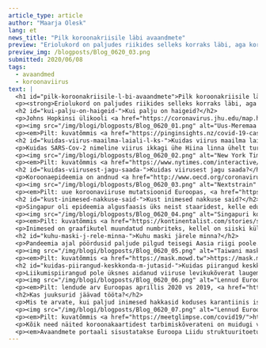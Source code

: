 ```yaml
---
article_type: article
author: "Maarja Olesk"
lang: et
news_title: "Pilk koroonakriisile läbi avaandmete"
preview: "Eriolukord on paljudes riikides selleks korraks läbi, aga koroonaviirus on jätkuvalt meiega. Lisaks sellele, et õppisime korralikult käsi pesema, andis viirusepuhang maailmale teisegi õppetunni – inimeste elu ja surma puudutavate otsuste tegemiseks peavad andmed vabalt liikuma. Mida me tänu avaandmetele viiruse kohta teada saanud oleme?"
preview_img: /blogposts/Blog_0620_03.png
submitted: 2020/06/08
tags:
  - avaandmed
  - koroonaviirus
text: |
  <h1 id="pilk-koroonakriisile-l-bi-avaandmete">Pilk koroonakriisile läbi avaandmete</h1>
  <p><strong>Eriolukord on paljudes riikides selleks korraks läbi, aga koroonaviirus on jätkuvalt meiega. Lisaks sellele, et õppisime korralikult käsi pesema, andis viirusepuhang maailmale teisegi õppetunni – inimeste elu ja surma puudutavate otsuste tegemiseks peavad andmed vabalt liikuma. Mida me tänu avaandmetele viiruse kohta teada saanud oleme?</strong></p>
  <h2 id="kui-palju-on-haigeid-">Kui palju on haigeid?</h2>
  <p>Johns Hopkinsi ülikooli <a href="https://coronavirus.jhu.edu/map.html">koroona-juhtlauda</a> on tänaseks küll vist igaüks näinud. Selle eeskujul tekkis kiiresti ridamisi riigipõhiseid koroonakaarte, mis üldjuhul visualiseerivad miinimumina nakatunute, haiglaravil viibijate, tervenenute ja surnute statistikat. Mõned pakuvad aga enamat. Näiteks <a href="https://www.againstcovid19.com/singapore/dashboard">Singapuri koroonakaart</a> annab ülevaate ka nakatumise kohast (reisilt sisse toodud või kohalik) ja suurematest lokaalsetest nakkuskolletest. Sama teeb <a href="https://pinginsights.nz/covid-19-cases-in-new-zealand/">Uus-Meremaa koroonakaart</a>, näidates lisaks ka viiruse levimust eri etniliste gruppide seas ning epideemia mõju majandusele.  Sloveenia <a href="https://covid19.alpaka.si/">Alpaka.si rakendus</a> paistab silma eri tüüpi diagrammide ja näitajate rohkuse poolest. Selle üks huvitav element on statistika võrdlus naaberriikidega ja olemasolevate andmete pealt uute nakatumiste mudeldamine järgmiseks kolmeks päevaks. Sellised rakendused ei rahulda mitte üksnes avalikku uudishimu, vaid on mugav töövahend ka kriisimeetmeid kujundavatele ametnikele.</p>
  <p><img src="/img/blogi/blogposts/Blog_0620_01.png" alt="Uus-Meremaa koroonarakendus" width = "100%"></p>
  <p><em>Pilt: kuvatõmmis <a href="https://pinginsights.nz/covid-19-cases-in-new-zealand/">https://pinginsights.nz/covid-19-cases-in-new-zealand/</a></em></p>
  <h2 id="kuidas-viirus-maailma-laiali-l-ks-">Kuidas viirus maailma laiali läks?</h2>
  <p>Kuidas SARS-Cov-2 nimeline viirus ikkagi ühe Hiina linna ühelt turuletilt Tokyosse, Tallinna ja Teherani reisis? <a href="https://www.nytimes.com/interactive/2020/03/22/world/coronavirus-spread.html">New York Timesi rohkete visuaalidega rikastatud lugu</a> näitab ilmekalt, millise plahvatusohtliku kombinatsiooni tekitas Hiina hiline reaktsioon uue viiruse levikule ja uusaastapidustustega kaasnenud massiline rahvaste liikumine. Nii jõudis enne liikumispiirangute kehtestamist jaanuari esimese kolme nädala jooksul Wuhanist teistesse linnadesse laiali sõita ligi 7 miljonit inimest. Wuhani lennujaamast omakorda reisiti Bangkoki, Seouli, New Yorki, Sydneysse... Edasine on juba ajalugu. Andmeallikatena kombineerib ajaleht Hiina tehnoloogiaettevõtte Baidu ja Hiina telekomide mobiilsusandmeid, aga ka Johns Hopkinsi ülikooli kogutud andmeid viiruse leviku kohta, WHO, Hiina ja USA avaliku sektori andmeid, teadusartikleid jt allikaid. New York Timesi artikkel on hea näide sellest, kuidas andmete olemasolul saab ajakirjandus need interaktiivse infograafika abil igaühele mõistetavateks lugudeks tõlkida. Nii saab epideemiate puhkemise ABC selgeks neilegi, kes ise keerulisi andmestikke lugeda ei mõista.</p>
  <p><img src="/img/blogi/blogposts/Blog_0620_02.png" alt="New York Times" width = "100%"></p>
  <p><em>Pilt: kuvatõmmis <a href="https://www.nytimes.com/interactive/2020/03/22/world/coronavirus-spread.html">https://www.nytimes.com/interactive/2020/03/22/world/coronavirus-spread.html</a></em></p>
  <h2 id="kuidas-viirusest-jagu-saada-">Kuidas viirusest jagu saada?</h2>
  <p>Koroonaepideemia on andnud <a href="http://www.oecd.org/coronavirus/policy-responses/why-open-science-is-critical-to-combatting-covid-19-cd6ab2f9/">enneolematu arengutõuke</a> avatud teadusele. Tänu <a href="https://www.gisaid.org/">geeniandmete jagamisele</a>teame tänaseks juba päris hästi, <a href="https://nextstrain.org/">kuidas viirus muteerub</a>. Täpselt samamoodi jagatakse pidevalt vaktsiiniuuringute andmeid ja epidemioloogilisi mudeleid. Avatud teadmuse leviku toetamiseks tegid kümned võimsad kirjastused <a href="http://www.oecd.org/coronavirus/policy-responses/why-open-science-is-critical-to-combatting-covid-19-cd6ab2f9/">teadusartiklid tasuta kättesaadavaks</a>, loobudes nii kopsakast tulust, mida publikatsioonide müük nende eelarvesse toonuks. Teadusuuringute andmebaas Dimensions aga kogub iga päev <a href="https://docs.google.com/spreadsheets/d/1-kTZJZ1GAhJ2m4GAIhw1ZdlgO46JpvX0ZQa232VWRmw/edit#gid=2119699907">uusi andmeid</a> kõikvõimalike Covid-19-teemaliste publikatsioonide, kliiniliste uuringute, andmestike ja teadustööde rahastamisvõimaluste kohta. Kui märtsis alustas andmebaas veidi üle 2000 koroonaviirust puudutava teadusartikli ja 20 andmestikuga, siis mai lõpuks läheneb kogutud artiklite arv 37 000-le ja andmehulkade arv 400-le. Ajal, mil teadlastel on koroonaviiruse ravi ja vaktsiini arendamiseks arvel iga päev ja tund, aitab andmete jagamine kokku hoida tohutul hulgal teadlaste töötunde. Just tänu sellele võib teoks saada kogu maailma unistus – luua toimiv vaktsiin tavapärase 10-15 asemel paari aastaga.</p>
  <p><img src="/img/blogi/blogposts/Blog_0620_03.png" alt="Nextstrain" width = "100%"></p>
  <p><em>Pilt: uue koroonaviiruse mutatsioonid Euroopas, <a href="https://nextstrain.org/ncov">https://nextstrain.org/ncov</a></em></p>
  <h2 id="kust-inimesed-nakkuse-said-">Kust inimesed nakkuse said?</h2>
  <p>Singapur oli epideemia algusfaasis üks neist staaridest, kelle edu epideemia haldamisel maailmale eeskujuks toodi, ehkki hiljem läks asi käest ära sealgi. Üks Singapurile algselt edu toonud meetmetest oli detektiivitöö nakatumisallikate väljaselgitamisel ja nakatunutega kokku puutunud inimeste tuvastamisel. Singapuri ettevõte Kontinentalist ei jätnud tervishoiuministeeriumi andmeid niisama ripakile, vaid lõi nende põhjal <a href="https://kontinentalist.com/stories/singapore-coronavirus-cases-spread-connections">visuaalse ülevaate</a> nakatunute omavahelistest seostest. Andmeid saab sortida mitmel viisil, sh nakatumiskolde, soo, residentsuse või nakkuse päritolu järgi. Alltoodud väljavõttel on klastritena kuvatud suuremad nakkuskolded. Kollase klastri moodustavad Singapuri Mustafa ostukeskusest viiruse üles korjanud inimesed, oranži aga ühes tööliste ühiselamus haigestunud.</p>
  <p><img src="/img/blogi/blogposts/Blog_0620_04.png" alt="Singapuri koroonaklastrid" width = "100%"></p>
  <p><em>Pilt: kuvatõmmis <a href="https://kontinentalist.com/stories/singapore-coronavirus-cases-spread-connections">https://kontinentalist.com/stories/singapore-coronavirus-cases-spread-connections</a></em></p>
  <p>Inimesed on graafikutel muundatud numbriteks, kellel on siiski küljes andmed, nagu sugu, vanus ja nakatumise viis. Nagu pildilt näha, sai õnnetus tööliste ühiselamus viirusega pihta ka 28-aastane india päritolu meesterahvas. Tänu selliste andmete kogumisele ja jagamisele teame, et just ühiselamud on kujunenud ohtlikeks nakkuskolleteks mujalgi, näiteks <a href="https://www.euronews.com/2020/05/12/covid-19-outbreaks-in-german-slaughterhouses-expose-grim-working-conditions-in-meat-indust">Saksamaal</a>.</p>
  <h2 id="kuhu-maski-j-rele-minna-">Kuhu maski järele minna?</h2>
  <p>Pandeemia ajal pöördusid paljude pilgud teisegi Aasia riigi poole. Taiwanil, 24 miljoni elanikuga saareriigil Hiina külje all, on õnnestunud hoida nakatunute arv üle ootuste madalal. Samuti on neil ette näidata mitu head näidet riigi, erasektori ja vabakonna koostööst avaandmete kasutamisel. Nii suudeti avaandmete abil kiiresti lahendada kaitsemaskide kokkuostupaanika probleem, mis tõi apteekide uste taha pikad järjekorrad. Esmalt käivitas valitsus maskinappuse vältimiseks <a href="https://www.taiwannews.com.tw/en/news/3870428">isikukoodipõhise maskimüügi süsteem</a>i, mis piiras tavakodanike ostuõigust kahele maskile nädalas. Teiseks aga tehti kiirelt avaandmetena kättesaadavaks <a href="https://data.nhi.gov.tw/Datasets/DatasetResource.aspx?rId=A21030000I-D50001-001">andmed apteekide asukohtade ja maskivarude kohta</a>. See omakorda võimaldas valitsusel kaasata kasulike äppide ehitamisse vabatahtlikke, kes on loonud nende andmete põhjal tänaseks kümneid kaardirakendusi apteekides kättesaadavate <a href="https://mask.pdis.nat.gov.tw/">kaitsemaskide varu näitamiseks reaalajas</a>. Lihtne näide sellest, kuidas avaandmed säästavad inimesi apteegisabas seismisest, leevendavad apteekrite töökoormust ja aitavad ära hoida teadmatusega kaasnevat massihüsteeriat.</p>
  <p><img src="/img/blogi/blogposts/Blog_0620_05.png" alt="Taiwani maskivarukaart" width = "100%"></p>
  <p><em>Pilt: kuvatõmmis <a href="https://mask.mowd.tw">https://mask.mowd.tw</a></em></p>
  <h2 id="kuidas-piirangud-keskkonda-m-jutasid-">Kuidas piirangud keskkonda mõjutasid?</h2>
  <p>Liikumispiirangud pole üksnes aidanud viiruse levikukõverat laugemaks muuta, vaid vähendanud drastiliselt lennu- ja maanteeliiklust. Eurocontroli <a href="https://www.eurocontrol.int/Economics/DailyTrafficVariation-States.html">lennuliikluse andmete</a> põhjal lendas Eesti õhuruumis tänavu aprillis üle <a href="https://www.youtube.com/embed/XIcJrtc36iA?autoplay=1">80% vähem lennukeid</a> kui eelmisel aastal samal ajal. Euroopa andmeportaal pani kõrvuti Euroopa lennuliikluse, Hollandi maanteetranspordi ja Euroopa õhuseire näitajad ning leidis, et isolatsioonimeetmed on <a href="https://www.europeandataportal.eu/en/covid-19/stories/covid-19-related-traffic-reduction-and-decreased-air-pollution-europe">vähendanud lämmastikdioksiidi sisaldust õhus</a>. Piirangute mõju õhusaastele pole aga lineaarne. Tänu pikaajalisest Copernicuse kaugseireprogrammist tekkivatele avaandmetele mõistavad teadlased oluliselt nüansirohkemalt, millised tegurid ja saasteallikad õhukvaliteeti mõjutavad. Muuhulgas võib liikluse tõttu vähenenud lämmastikdioksiidi tase viia keemilistest reaktsioonidest, ilmast ja päikesevalgusest sõltuvalt hoopis osoonitaseme tõusuni, mis <a href="https://atmosphere.copernicus.eu/european-air-quality-information-support-covid-19-crisis">viib õhukvaliteedi näitajad taas punasesse</a>. Seega aitab kombineerimine pikema aja vältel kogutud seireandmestikuga kriisiaja andmeid paremini tõlgendada ja avaandmete kasutegurit tõsta.</p>
  <p><img src="/img/blogi/blogposts/Blog_0620_06.png" alt="Lennud Euroopas 2020 vs 2019" width = "100%"></p>
  <p><em>Pilt: lendude arv Euroopas aprillis 2020 vs 2019, <a href="https://public.flourish.studio/visualisation/2013000/?utm_source=showcase&amp;utm_campaign=visualisation/2013000">https://public.flourish.studio/visualisation/2013000/?utm_source=showcase&amp;utm_campaign=visualisation/2013000</a></em></p>
  <h2>Kas juuksurid jäävad tööta?</h2>
  <p>Mis te arvate, kui paljud inimesed hakkasid koduses karantiinis iseenda soengumeistriks? Kui paljud muretsevad rasvuva kõhu pärast? Kui palju kasvas Minecrafti populaarsus? Kuidas mõjutas sotsiaalne distantseerumine huvi ripsmepikenduste vastu? USA ettevõte Glimps on pannud kogu selle info graafikutele, mis kõnelevad iseenda eest. <a href="https://meetglimpse.com/covid19/">COVID-19 tarbimismõjude jälgija</a> läheneb koroonakriisile ootamatu ja kohati lõbusa nurga alt, näidates, kuidas kriis on mõjutanud tarbimisharjumusi, millele me igapäevaselt ei mõtle. Allikana ei kasuta see sait siiski avaandmeid, vaid suurandmeid internetiotsingutest, sotsiaalmeediast, e-kaubanduse platvormidelt ja mujalt, analüüsides kasutatud otsisõnu ja teemaviiteid ning jälgides, kuidas eri teemade populaarsus ajas muutub. Peale toreda ajaviite saab neid andmeid siiski kasutada ka tõsisemaks analüüsiks, näiteks uurida korrelatsioone internetiotsingute ja reaalse tarbimisstatistika vahel või ennustada andmetele tuginedes tarbimistrende ja tõhustada kaubavarude planeerimist.</p>
  <p><img src="/img/blogi/blogposts/Blog_0620_07.png" alt="Lennud Euroopas 2020 vs 2019" width = "100%"></p>
  <p><em>Pilt: kuvatõmmis <a href="https://meetglimpse.com/covid19/">https://meetglimpse.com/covid19/</a></em></p>
  <p>Kõik need näited koroonakaartidest tarbimiskõverateni on muidugi vaid piisk viimastel kuudel tekkinud juhtlaudade, rakenduste ja artiklite meres, mis ühel või teisel moel püüavad uudsesse olukorda andmete abil selgust tuua. Kes soovib selles teemas sügavamale sukelduda, neil tasub kindlasti kiigata <a href="https://coronavirustechhandbook.com/infographics">Coronavirus Tech Handbooki</a> ja <a href="https://docs.google.com/document/d/1BdSnXzCZ1Z7ovOrPue3O0osRUpiqTKlu8pwG9U4DwWw/edit">OECD&amp;GOVLABi kogumikku</a>, mis koondavad pidevalt täienevat nimekirja epideemia ajal sündinud andmepõhistest rakendustest. Eri sorti kriisiäppidest peab jooksvat ülevaadet ka <a href="https://www.europeandataportal.eu/en/covid-19/overview">Euroopa avaandmete portaal</a>.</p>
  <p><em>Avaandmete portaali sisustatakse Euroopa Liidu struktuuritoetuse toetusskeemist „Infoühiskonna teadlikkuse tõstmine“, mida rahastab Euroopa Regionaalarengu Fond. Projekti tegevused viib läbi MTÜ Open Knowledge Estonia.</em></p>
---
```

